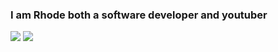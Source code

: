 ### I am Rhode both a software developer and youtuber
<a href="https://discord.com/users/790463945424764949" target="_blank"><img src="https://shields.io/badge/Rhode-black.svg?&style=for-the-badge&logo=discord"></a>
    <a href="https://www.youtube.com/channel/UCFF4vmmOOT_IvFxkCUUgHvQ" target="_blank"><img src="https://shields.io/badge/RhodeYoutube-f00909.svg?&style=for-the-badge&logo=youtube"></a>
</div>
